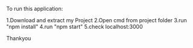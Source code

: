 To run this application:

1.Download and extract my Project
2.Open cmd from project folder
3.run "npm install"
4.run "npm start"
5.check localhost:3000

Thankyou